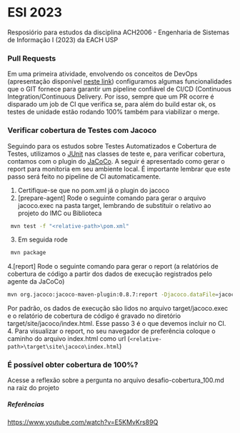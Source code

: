# ESI 2023
Resposiório para estudos da disciplina ACH2006 - Engenharia de Sistemas de Informação I (2023) da EACH USP

### Pull Requests
Em uma primeira atividade, envolvendo os conceitos de DevOps (apresentação disponível [neste link](https://www.canva.com/design/DAFxGt3PCcs/zKXuvtY7jN4bB-l_0NFTzw/edit?utm_content=DAFxGt3PCcs&utm_campaign=designshare&utm_medium=link2&utm_source=sharebutton)) configuramos algumas funcionalidades que o GIT fornece para garantir um pipeline confiável de CI/CD (Continuous Integration/Continuous Delivery. Por isso, sempre que um PR ocorre é disparado um job de CI que verifica se, para além do build estar ok, os testes de unidade estão rodando 100% também para viabilizar o merge.

### Verificar cobertura de Testes com Jacoco
Seguindo para os estudos sobre Testes Automatizados e Cobertura de Testes, utilizamos o [JUnit](https://junit.org/junit5/) nas classes de teste e, para verificar cobertura, contamos com o plugin do [JaCoCo](https://www.baeldung.com/jacoco). A seguir é apresentado como gerar o report para monitoria em seu ambiente local. É importante lembrar que este passo será feito no pipeline de CI automaticamente.

1. Certifique-se que no pom.xml já o plugin do jacoco
2. [prepare-agent] Rode o seguinte comando para gerar o arquivo jacoco.exec na pasta target, lembrando de substituir o <relative-path> relativo ao projeto do IMC ou Biblioteca
```bash
 mvn test -f "<relative-path>\pom.xml"
```
3. Em seguida rode 
```bash
 mvn package
```
4.[report] Rode o seguinte comando para gerar o report (a relatórios de cobertura de código a partir
   dos dados de execução registrados pelo agente da JaCoCo)
```bash
mvn org.jacoco:jacoco-maven-plugin:0.8.7:report -Djacoco.dataFile=jacoco.exec
```
Por padrão, os dados de execução são lidos no arquivo target/jacoco.exec e o relatório de cobertura de código é gravado no
diretório target/site/jacoco/index.html.
Esse passo 3 é o que devemos incluir no CI.
4. Para visualizar o report, no seu navegador de preferência coloque o caminho do arquivo index.html como url (```<relative-path>\target\site\jacoco\index.html```)

### É possível obter cobertura de 100%?
Acesse a reflexão sobre a pergunta no arquivo desafio-cobertura_100.md na raiz do projeto


##### Referências
https://www.youtube.com/watch?v=E5KMvKrs89Q